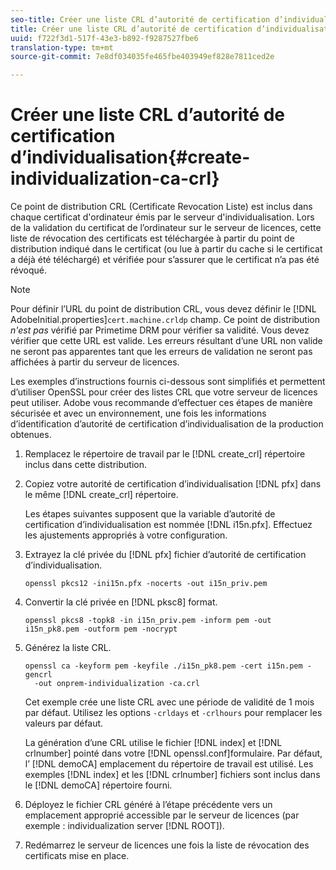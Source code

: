 ```yaml
---
seo-title: Créer une liste CRL d’autorité de certification d’individualisation
title: Créer une liste CRL d’autorité de certification d’individualisation
uuid: f722f3d1-517f-43e3-b892-f9287527fbe6
translation-type: tm+mt
source-git-commit: 7e8df034035fe465fbe403949ef828e7811ced2e

---
```



# Créer une liste CRL d’autorité de certification d’individualisation{#create-individualization-ca-crl}

Ce point de distribution CRL (Certificate Revocation Liste) est inclus dans chaque certificat d&#39;ordinateur émis par le serveur d&#39;individualisation. Lors de la validation du certificat de l’ordinateur sur le serveur de licences, cette liste de révocation des certificats est téléchargée à partir du point de distribution indiqué dans le certificat (ou lue à partir du cache si le certificat a déjà été téléchargé) et vérifiée pour s’assurer que le certificat n’a pas été révoqué.

>[!NOTE]
>
>Pour définir l’URL du point de distribution CRL, vous devez définir le [!DNL AdobeInitial.properties]`cert.machine.crldp` champ. Ce point de distribution *n&#39;est pas* vérifié par Primetime DRM pour vérifier sa validité. Vous devez vérifier que cette URL est valide. Les erreurs résultant d’une URL non valide ne seront pas apparentes tant que les erreurs de validation ne seront pas affichées à partir du serveur de licences.

Les exemples d’instructions fournis ci-dessous sont simplifiés et permettent d’utiliser OpenSSL pour créer des listes CRL que votre serveur de licences peut utiliser. Adobe vous recommande d’effectuer ces étapes de manière sécurisée et avec un environnement, une fois les informations d’identification d’autorité de certification d’individualisation de la production obtenues.

1. Remplacez le répertoire de travail par le [!DNL create_crl] répertoire inclus dans cette distribution.
1. Copiez votre autorité de certification d’individualisation [!DNL pfx] dans le même [!DNL create_crl] répertoire.

   Les étapes suivantes supposent que la variable d’autorité de certification d’individualisation est nommée [!DNL i15n.pfx]. Effectuez les ajustements appropriés à votre configuration.
1. Extrayez la clé privée du [!DNL pfx] fichier d’autorité de certification d’individualisation.

   ```
   openssl pkcs12 -ini15n.pfx -nocerts -out i15n_priv.pem
   ```

1. Convertir la clé privée en [!DNL pksc8] format.

   ```
   openssl pkcs8 -topk8 -in i15n_priv.pem -inform pem -out i15n_pk8.pem -outform pem -nocrypt
   ```

1. Générez la liste CRL.

   ```
   openssl ca -keyform pem -keyfile ./i15n_pk8.pem -cert i15n.pem -gencrl  
     -out onprem-individualization -ca.crl
   ```

   Cet exemple crée une liste CRL avec une période de validité de 1 mois par défaut. Utilisez les options `-crldays` et `-crlhours` pour remplacer les valeurs par défaut.

   La génération d’une CRL utilise le fichier [!DNL index] et [!DNL crlnumber] pointé dans votre [!DNL openssl.conf]formulaire. Par défaut, l’ [!DNL demoCA] emplacement du répertoire de travail est utilisé. Les exemples [!DNL index] et les [!DNL crlnumber] fichiers sont inclus dans le [!DNL demoCA] répertoire fourni.

1. Déployez le fichier CRL généré à l’étape précédente vers un emplacement approprié accessible par le serveur de licences (par exemple : individualization server [!DNL ROOT]).
1. Redémarrez le serveur de licences une fois la liste de révocation des certificats mise en place.
